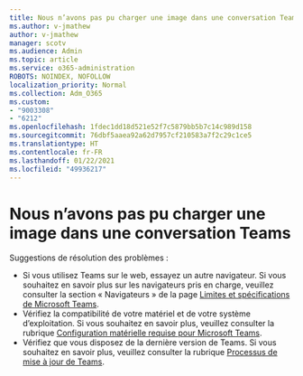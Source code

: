 ```yaml
---
title: Nous n’avons pas pu charger une image dans une conversation Teams
ms.author: v-jmathew
author: v-jmathew
manager: scotv
ms.audience: Admin
ms.topic: article
ms.service: o365-administration
ROBOTS: NOINDEX, NOFOLLOW
localization_priority: Normal
ms.collection: Adm_O365
ms.custom:
- "9003308"
- "6212"
ms.openlocfilehash: 1fdec1dd18d521e52f7c5879bb5b7c14c989d158
ms.sourcegitcommit: 76dbf5aaea92a62d7957cf210583a7f2c29c1ce5
ms.translationtype: HT
ms.contentlocale: fr-FR
ms.lasthandoff: 01/22/2021
ms.locfileid: "49936217"
---
```

# <a name="cant-upload-an-image-to-a-teams-chat"></a>Nous n’avons pas pu charger une image dans une conversation Teams

Suggestions de résolution des problèmes :

- Si vous utilisez Teams sur le web, essayez un autre navigateur. Si vous souhaitez en savoir plus sur les navigateurs pris en charge, veuillez consulter la section « Navigateurs » de la page [Limites et spécifications de Microsoft Teams](https://docs.microsoft.com/microsoftteams/limits-specifications-teams).
- Vérifiez la compatibilité de votre matériel et de votre système d’exploitation. Si vous souhaitez en savoir plus, veuillez consulter la rubrique [Configuration matérielle requise pour Microsoft Teams](https://docs.microsoft.com/microsoftteams/hardware-requirements-for-the-teams-app).
- Vérifiez que vous disposez de la dernière version de Teams. Si vous souhaitez en savoir plus, veuillez consulter la rubrique [Processus de mise à jour de Teams](https://docs.microsoft.com/microsoftteams/teams-client-update).
